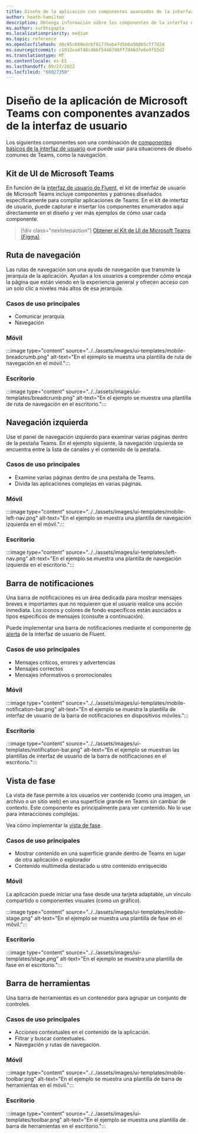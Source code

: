 ```yaml
---
title: Diseño de la aplicación con componentes avanzados de la interfaz de usuario
author: heath-hamilton
description: Obtenga información sobre los componentes de la interfaz de usuario de Teams, como rutas de navegación, barra de notificaciones, vista de fase junto con casos de uso pertinentes.
ms.author: surbhigupta
ms.localizationpriority: medium
ms.topic: reference
ms.openlocfilehash: d0c95c680e4cbf81776ebe7d5b0a580b5cff7d2d
ms.sourcegitcommit: c1032ea4f48c4bbf5446798ff7d46d7e6e9f55d2
ms.translationtype: MT
ms.contentlocale: es-ES
ms.lasthandoff: 09/27/2022
ms.locfileid: "68027350"
---
```

# <a name="designing-your-microsoft-teams-app-with-advanced-ui-components"></a>Diseño de la aplicación de Microsoft Teams con componentes avanzados de la interfaz de usuario

Los siguientes componentes son una combinación de [componentes básicos de la interfaz de usuario](~/concepts/design/design-teams-app-basic-ui-components.md) que puede usar para situaciones de diseño comunes de Teams, como la navegación.

## <a name="microsoft-teams-ui-kit"></a>Kit de UI de Microsoft Teams

En función de la [interfaz de usuario de Fluent](https://fluentsite.z22.web.core.windows.net/), el kit de interfaz de usuario de Microsoft Teams incluye componentes y patrones diseñados específicamente para compilar aplicaciones de Teams. En el kit de interfaz de usuario, puede capturar e insertar los componentes enumerados aquí directamente en el diseño y ver más ejemplos de cómo usar cada componente.

> [!div class="nextstepaction"]
> [Obtener el Kit de UI de Microsoft Teams (Figma)](https://www.figma.com/community/file/916836509871353159)

## <a name="breadcrumb"></a>Ruta de navegación

Las rutas de navegación son una ayuda de navegación que transmite la jerarquía de la aplicación. Ayudan a los usuarios a comprender cómo encaja la página que están viendo en la experiencia general y ofrecen acceso con un solo clic a niveles más altos de esa jerarquía.

### <a name="top-use-cases"></a>Casos de uso principales

* Comunicar jerarquía
* Navegación

### <a name="mobile"></a>Móvil

:::image type="content" source="../../assets/images/ui-templates/mobile-breadcrumb.png" alt-text="En el ejemplo se muestra una plantilla de ruta de navegación en el móvil.":::

### <a name="desktop"></a>Escritorio

:::image type="content" source="../../assets/images/ui-templates/breadcrumb.png" alt-text="En el ejemplo se muestra una plantilla de ruta de navegación en el escritorio.":::

## <a name="left-nav"></a>Navegación izquierda

Use el panel de navegación izquierdo para examinar varias páginas dentro de la pestaña Teams. En el ejemplo siguiente, la navegación izquierda se encuentra entre la lista de canales y el contenido de la pestaña.

### <a name="top-use-cases"></a>Casos de uso principales

* Examine varias páginas dentro de una pestaña de Teams.
* Divida las aplicaciones complejas en varias páginas.

### <a name="mobile"></a>Móvil

:::image type="content" source="../../assets/images/ui-templates/mobile-left-nav.png" alt-text="En el ejemplo se muestra una plantilla de navegación izquierda en el móvil.":::

### <a name="desktop"></a>Escritorio

:::image type="content" source="../../assets/images/ui-templates/left-nav.png" alt-text="En el ejemplo se muestra una plantilla de navegación izquierda en el escritorio.":::

## <a name="notification-bar"></a>Barra de notificaciones

Una barra de notificaciones es un área dedicada para mostrar mensajes breves e importantes que no requieren que el usuario realice una acción inmediata. Los iconos y colores de fondo específicos están asociados a tipos específicos de mensajes (consulte a continuación).

Puede implementar una barra de notificaciones mediante el componente [de alerta](https://fluentsite.z22.web.core.windows.net/0.59.0/components/alert/definition) de la interfaz de usuario de Fluent.

### <a name="top-use-cases"></a>Casos de uso principales

* Mensajes críticos, errores y advertencias
* Mensajes correctos
* Mensajes informativos o promocionales

### <a name="mobile"></a>Móvil

:::image type="content" source="../../assets/images/ui-templates/mobile-notification-bar.png" alt-text="En el ejemplo se muestra la plantilla de interfaz de usuario de la barra de notificaciones en dispositivos móviles.":::

### <a name="desktop"></a>Escritorio

:::image type="content" source="../../assets/images/ui-templates/notification-bar.png" alt-text="En el ejemplo se muestran las plantillas de interfaz de usuario de la barra de notificaciones en el escritorio.":::

## <a name="stage-view"></a>Vista de fase

La vista de fase permite a los usuarios ver contenido (como una imagen, un archivo o un sitio web) en una superficie grande en Teams sin cambiar de contexto. Este componente es principalmente para ver contenido. No lo use para interacciones complejas.

Vea cómo implementar la [vista de fase](~/tabs/tabs-link-unfurling.md).

### <a name="top-use-cases"></a>Casos de uso principales

* Mostrar contenido en una superficie grande dentro de Teams en lugar de otra aplicación o explorador
* Contenido multimedia destacado u otro contenido enriquecido

### <a name="mobile"></a>Móvil

La aplicación puede iniciar una fase desde una tarjeta adaptable, un vínculo compartido o componentes visuales (como un gráfico).

:::image type="content" source="../../assets/images/ui-templates/mobile-stage.png" alt-text="En el ejemplo se muestra una plantilla de fase en el móvil.":::

### <a name="desktop"></a>Escritorio

:::image type="content" source="../../assets/images/ui-templates/stage.png" alt-text="En el ejemplo se muestra una plantilla de fase en el escritorio.":::

## <a name="toolbar"></a>Barra de herramientas

Una barra de herramientas es un contenedor para agrupar un conjunto de controles.

### <a name="top-use-cases"></a>Casos de uso principales

* Acciones contextuales en el contenido de la aplicación.
* Filtrar y buscar contextuales.
* Navegación y rutas de navegación.

### <a name="mobile"></a>Móvil

:::image type="content" source="../../assets/images/ui-templates/mobile-toolbar.png" alt-text="En el ejemplo se muestra una plantilla de barra de herramientas en el móvil.":::

### <a name="desktop"></a>Escritorio

:::image type="content" source="../../assets/images/ui-templates/toolbar.png" alt-text="En el ejemplo se muestra una plantilla de barra de herramientas en el escritorio.":::
